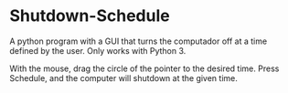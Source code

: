 # Shutdown-Schedule
A python program with a GUI that turns the computador off at a time defined by the user. Only works with Python 3.

With the mouse, drag the circle of the pointer to the desired time. Press Schedule, and the computer will shutdown at the given time.
